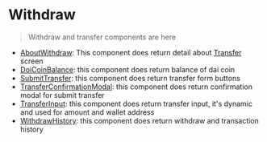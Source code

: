 # Withdraw

> Withdraw and transfer components are here

- [AboutWithdraw](./AboutWithdraw.tsx): This component does return detail about [Transfer](../../screens/Withdraw/screens/Transfer) screen
- [DoiCoinBalance](./DaiCoinBalance.tsx): this component does return balance of dai coin
- [SubmitTransfer](./SubmitTransfer.tsx): this component does return transfer form buttons
- [TransferConfirmationModal](./TransferConfirmationModal.tsx): this component does return confirmation modal for submit transfer
- [TransferInput](./TransferInput.tsx): this component does return transfer input, it's dynamic and used for amount and wallet address
- [WithdrawHistory](./WithdrawHistory.tsx): this component does return withdraw and transaction history
